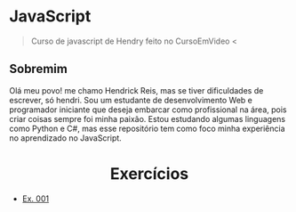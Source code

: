 # JavaScript
> Curso de javascript de Hendry feito no CursoEmVideo <

<h2>Sobremim</h2>
<p>Olá meu povo! me chamo Hendrick Reis, mas se tiver dificuldades de escrever, só hendri. Sou um estudante de desenvolvimento Web e programador iniciante que deseja embarcar como profissional na área, pois criar coisas sempre foi minha paixão. Estou estudando algumas linguagens como Python e C#, mas esse repositório tem como foco minha experiência no aprendizado no JavaScript. </p>

<h1 style="text-align: center;">Exercícios</h1>

<ul>
<li><a href="https://hendrickreis.github.io/JavaScript/aula004/ex001.html" target="_self">Ex. 001</a></li>
</ul>
